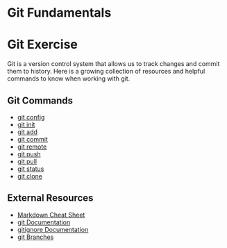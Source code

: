 # Git Fundamentals
# Git Exercise
Git is a version control system that allows us to track changes and commit them to history.
Here is a growing collection of resources and helpful commands to know when working with git.
## Git Commands
- [git config](./Commands/config.md)
- [git init](./Commands/init.md)
- [git add](./Commands/add.md)
- [git commit](./Commands/commit.md)
- [git remote](./Commands/remote.md)
- [git push](./Commands/push.md)
- [git pull](./Commands/pull.md)
- [git status](./Commands/status.md)
- [git clone](./Command/clone.md)

## External Resources
- [ Markdown Cheat Sheet](https://www.markdownguide.org/cheat-sheet/)
- [git Documentation](https://git-scm.com/docs)
- [gitignore Documentation](https://git-scm.com/docs/gitignore)
- [git Branches](https://git-scm.com/book/en/v2/Git-Branching-Branches-in-a-Nutshell)
